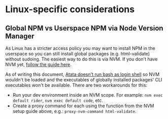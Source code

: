 # Linux-specific considerations



## Global NPM vs Userspace NPM via Node Version Manager


As Linux has a stricter access policy you may want to install NPM in the userspace so you can still install global packages (e.g. html-validate) without sudoing. The easiest way to do this is via NVM. If you don't have NVM yet, [follow the guide here](https://github.com/Lombiq/NPM-Targets/tree/dev#global-npm-vs-userspace-npm-via-node-version-manager-on-linux).

As of writing this document, [Atata doesn't run bash as login shell](https://github.com/atata-framework/atata-cli/issues/1) so NVM wouldn't be loaded and the executables of globally installed packages' CLI executables won't be available. There are two workarounds for this:
* Run your dev environment inside an NVM scope. For example: `nvm exec default rider`, `nvm exec default code`, etc.
* Create a proxy command for each using the function from the NVM setup guide above, e.g.: `proxy-nvm-command html-validate`.
